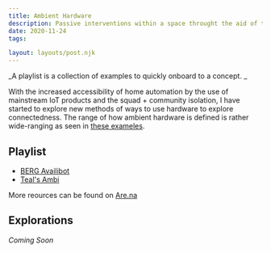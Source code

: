 ```yaml
---
title: Ambient Hardware
description: Passive interventions within a space throught the aid of tiny hardware products
date: 2020-11-24
tags:

layout: layouts/post.njk
---
```

_A playlist is a collection of examples to quickly onboard to a concept. _

With the increased accessibility of home automation by the use of mainstream IoT products and the squad + community isolation, I have started to explore new methods of ways to use hardware to explore connectedness. The range of how ambient hardware is defined is rather wide-ranging as seen in [these exameles](https://www.are.na/gndclouds/ambient-hardware). 

## Playlist
- [BERG Availibot](http://berglondon.com)
- [Teal's Ambi](https://our-observatory.glitch.me/ambi)

More reources can be found on [Are.na](https://www.are.na/gndclouds/ambient-hardware)

## Explorations

_Coming Soon_
